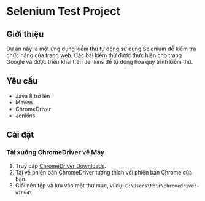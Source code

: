 # Selenium Test Project

## Giới thiệu
Dự án này là một ứng dụng kiểm thử tự động sử dụng Selenium để kiểm tra chức năng của trang web. Các bài kiểm thử được thực hiện cho trang Google và được triển khai trên Jenkins để tự động hóa quy trình kiểm thử.

## Yêu cầu
- Java 8 trở lên
- Maven
- ChromeDriver
- Jenkins

## Cài đặt

### Tải xuống ChromeDriver về Máy
1. Truy cập [ChromeDriver Downloads](https://storage.googleapis.com/chrome-for-testing-public/130.0.6723.69/win64/chrome-win64.zip).
2. Tải về phiên bản ChromeDriver tương thích với phiên bản Chrome của bạn.
3. Giải nén tệp và lưu vào một thư mục, ví dụ: `C:\Users\Noir\chromedriver-win64\`.
